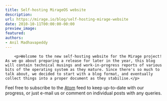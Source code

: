 ```yaml
---
title: Self-hosting MirageOS website
description:
url: https://mirage.io/blog/self-hosting-mirage-website
date: 2010-10-11T00:00:00-00:00
preview_image:
featured:
authors:
- Anil Madhavapeddy
---
```



        <p>Welcome to the new self-hosting website for the Mirage project!  As we go about preparing a release for later in the year, this blog will contain technical musings and work-in-progress reports of various bits of the operating system as they mature. Since there's so much to talk about, we decided to start with a blog format, and eventually collect things into a proper document as they stabilise.</p>
<p>Feel free to subscribe to the <a href="https://mirage.io/blog/atom.xml">Atom</a> feed to keep up-to-date with our progress, or just e-mail us or comment on individual posts with any queries.</p>

      
